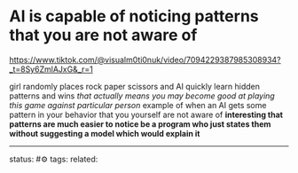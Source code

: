 # AI is capable of noticing patterns that you are not aware of
https://www.tiktok.com/@visualm0ti0nuk/video/7094229387985308934?_t=8Sy6ZmlAJxG&_r=1

girl randomly places rock paper scissors and AI quickly learn hidden patterns and wins
*that actually means you may become good at playing this game against particular person*
example of when an AI gets some pattern in your behavior that you yourself are not aware of
**interesting that patterns are much easier to notice be a program who just states them without suggesting a model which would explain it**


--- 
status: #⚙️ 
tags: 
related: 